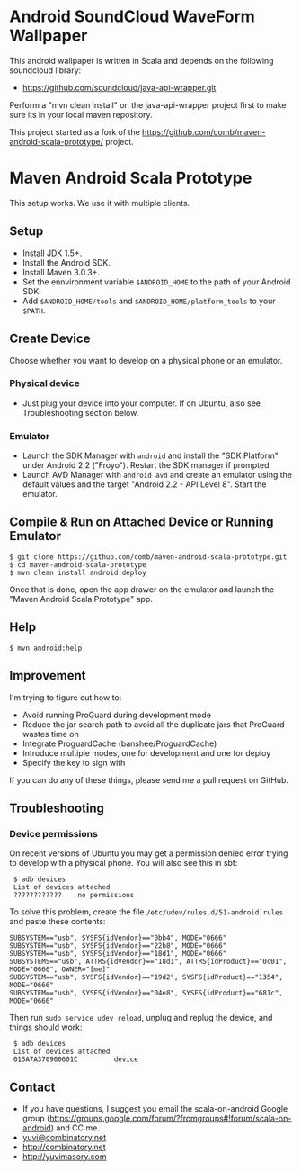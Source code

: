 # Android SoundCloud WaveForm Wallpaper #

This android wallpaper is written in Scala and depends on the following soundcloud library:
- https://github.com/soundcloud/java-api-wrapper.git

Perform a "mvn clean install" on the java-api-wrapper project first to make sure its in your local maven repository.

This project started as a fork of the https://github.com/comb/maven-android-scala-prototype/ project.

# Maven Android Scala Prototype #
This setup works. We use it with multiple clients.

## Setup ##
- Install JDK 1.5+.
- Install the Android SDK.
- Install Maven 3.0.3+.
- Set the ennvironment variable `$ANDROID_HOME` to the path of your Android SDK.
- Add `$ANDROID_HOME/tools` and `$ANDROID_HOME/platform_tools` to your `$PATH`.

## Create Device ##
Choose whether you want to develop on a physical phone or an emulator.

### Physical device ###
- Just plug your device into your computer. If on Ubuntu, also see Troubleshooting section below.

### Emulator ###
- Launch the SDK Manager with `android` and install the "SDK Platform" under Android 2.2 ("Froyo"). Restart the SDK manager if prompted.
- Launch AVD Manager with `android avd` and create an emulator using the default values and the target "Android 2.2 - API Level 8". Start the emulator.

## Compile & Run on Attached Device or Running Emulator ##

    $ git clone https://github.com/comb/maven-android-scala-prototype.git
    $ cd maven-android-scala-prototype
    $ mvn clean install android:deploy
    
Once that is done, open the app drawer on the emulator and launch the "Maven Android Scala Prototype" app.

## Help ##

    $ mvn android:help

## Improvement ##
I'm trying to figure out how to:

- Avoid running ProGuard during development mode
- Reduce the jar search path to avoid all the duplicate jars that ProGuard wastes time on
- Integrate ProguardCache (banshee/ProguardCache)
- Introduce multiple modes, one for development and one for deploy
- Specify the key to sign with

If you can do any of these things, please send me a pull request on GitHub.

## Troubleshooting ##

### Device permissions ###
On recent versions of Ubuntu you may get a permission denied error 
trying to develop with a physical phone. You will also see this in sbt:

     $ adb devices
     List of devices attached 
     ????????????    no permissions

To solve this problem, create the file `/etc/udev/rules.d/51-android.rules` and
paste these contents:

    SUBSYSTEM=="usb", SYSFS{idVendor}=="0bb4", MODE="0666"
    SUBSYSTEM=="usb", SYSFS{idVendor}=="22b8", MODE="0666"
    SUBSYSTEM=="usb", SYSFS{idVendor}=="18d1", MODE="0666"
    SUBSYSTEMS=="usb", ATTRS{idVendor}=="18d1", ATTRS{idProduct}=="0c01",
    MODE="0666", OWNER="[me]"
    SUBSYSTEM=="usb", SYSFS{idVendor}=="19d2", SYSFS{idProduct}=="1354", MODE="0666"
    SUBSYSTEM=="usb", SYSFS{idVendor}=="04e8", SYSFS{idProduct}=="681c", MODE="0666"

Then run `sudo service udev reload`, unplug and replug the device, and things should work:

     $ adb devices
     List of devices attached 
     015A7A370900601C         device

## Contact ##

- If you have questions, I suggest you email the scala-on-android Google group (https://groups.google.com/forum/?fromgroups#!forum/scala-on-android) and CC me.
- yuvi@combinatory.net
- http://combinatory.net
- http://yuvimasory.com

